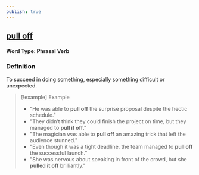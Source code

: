 ```yaml
---
publish: true
---
```

## [pull off](https://dictionary.cambridge.org/dictionary/english/pull-off)

#### Word Type: Phrasal Verb

### Definition
To succeed in doing something, especially something difficult or unexpected.

> [!example] Example
> 
> - "He was able to **pull off** the surprise proposal despite the hectic schedule."
> - "They didn’t think they could finish the project on time, but they managed to **pull it off**."
> - "The magician was able to **pull off** an amazing trick that left the audience stunned."
> - "Even though it was a tight deadline, the team managed to **pull off** the successful launch."
> - "She was nervous about speaking in front of the crowd, but she **pulled it off** brilliantly."
